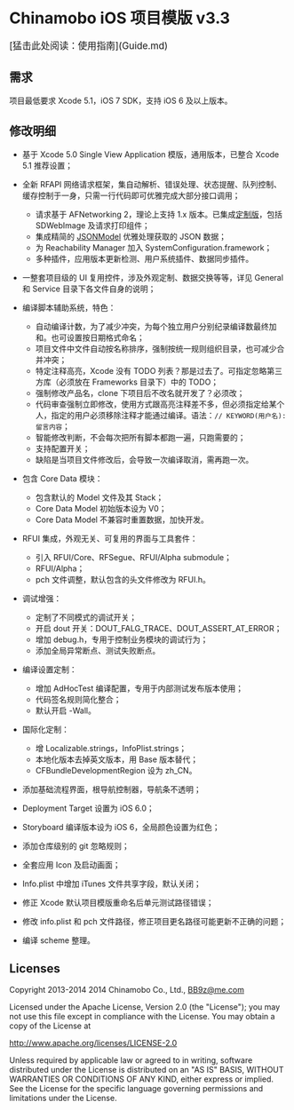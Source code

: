 Chinamobo iOS 项目模版 v3.3
====
<base href="//github.com/BB9z/iOS-Project-Template/blob/master/" />
<big>[猛击此处阅读：使用指南](Guide.md)</big>


需求
----
项目最低要求 Xcode 5.1，iOS 7 SDK，支持 iOS 6 及以上版本。


修改明细
----
* 基于 Xcode 5.0 Single View Application 模版，通用版本，已整合 Xcode 5.1 推荐设置；

* 全新 RFAPI 网络请求框架，集自动解析、错误处理、状态提醒、队列控制、缓存控制于一身，只需一行代码即可优雅完成大部分接口调用；
  - 请求基于 AFNetworking 2，理论上支持 1.x 版本。已集成[定制版](https://github.com/Chinamobo/AFNetworking)，包括 SDWebImage 及请求打印组件；
  - 集成精简的 [JSONModel](https://github.com/Chinamobo/JSONModel) 优雅处理获取的 JSON 数据；
  - 为 Reachability Manager 加入 SystemConfiguration.framework；
  - 多种插件，应用版本更新检测、用户系统插件、数据同步插件。
  
* 一整套项目级的 UI 复用控件，涉及外观定制、数据交换等等，详见 General 和 Service 目录下各文件自身的说明；

* 编译脚本辅助系统，特色：
  - 自动编译计数，为了减少冲突，为每个独立用户分别纪录编译数最终加和。也可设置按日期格式命名；
  - 项目文件中文件自动按名称排序，强制按统一规则组织目录，也可减少合并冲突；
  - 特定注释高亮，Xcode 没有 TODO 列表？那是过去了。可指定忽略第三方库（必须放在 Frameworks 目录下）中的 TODO；
  - 强制修改产品名，clone 下项目后不改名就开发了？必须改；
  - 代码审查强制立即修改，使用方式跟高亮注释差不多，但必须指定给某个人，指定的用户必须移除注释才能通过编译。语法：`// KEYWORD(用户名): 留言内容`；
  - 智能修改判断，不会每次把所有脚本都跑一遍，只跑需要的；
  - 支持配置开关；
  - 缺陷是当项目文件修改后，会导致一次编译取消，需再跑一次。
  
* 包含 Core Data 模块：
  - 包含默认的 Model 文件及其 Stack；
  - Core Data Model 初始版本设为 V0；
  - Core Data Model 不兼容时重置数据，加快开发。
  
* RFUI 集成，外观无关、可复用的界面与工具套件：
  - 引入 RFUI/Core、RFSegue、RFUI/Alpha submodule；
  - RFUI/Alpha；
  - pch 文件调整，默认包含的头文件修改为 RFUI.h。
  
* 调试增强：
  - 定制了不同模式的调试开关；
  - 开启 dout 开关：DOUT_FALG_TRACE、DOUT_ASSERT_AT_ERROR；
  - 增加 debug.h，专用于控制业务模块的调试行为；
  - 添加全局异常断点、测试失败断点。
  
* 编译设置定制：
  - 增加 AdHocTest 编译配置，专用于内部测试发布版本使用；
  - 代码签名规则简化整合；
  - 默认开启 -Wall。
 
* 国际化定制：
  - 增 Localizable.strings，InfoPlist.strings；
  - 本地化版本去掉英文版本，用 Base 版本替代；
  - CFBundleDevelopmentRegion 设为 zh_CN。

* 添加基础流程界面，根导航控制器，导航条不透明；
* Deployment Target 设置为 iOS 6.0；
* Storyboard 编译版本设为 iOS 6，全局颜色设置为红色；
* 添加仓库级别的 git 忽略规则；
* 全套应用 Icon 及启动画面；
* Info.plist 中增加 iTunes 文件共享字段，默认关闭；
* 修正 Xcode 默认项目模版重命名后单元测试路径错误；
* 修改 info.plist 和 pch 文件路径，修正项目更名路径可能更新不正确的问题；
* 编译 scheme 整理。

Licenses
----
Copyright 2013-2014 2014 Chinamobo Co., Ltd., BB9z@me.com

Licensed under the Apache License, Version 2.0 (the "License");
you may not use this file except in compliance with the License.
You may obtain a copy of the License at

  http://www.apache.org/licenses/LICENSE-2.0

Unless required by applicable law or agreed to in writing, software
distributed under the License is distributed on an "AS IS" BASIS,
WITHOUT WARRANTIES OR CONDITIONS OF ANY KIND, either express or implied.
See the License for the specific language governing permissions and
limitations under the License.